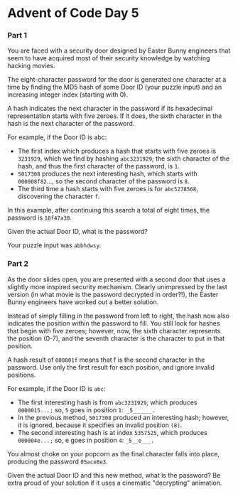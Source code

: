 # Advent of Code Day 5 

### Part 1

You are faced with a security door designed by Easter Bunny engineers that seem 
to have acquired most of their security knowledge by watching hacking movies.

The eight-character password for the door is generated one character at a time 
by finding the MD5 hash of some Door ID (your puzzle input) and an increasing 
integer index (starting with 0).

A hash indicates the next character in the password if its hexadecimal 
representation starts with five zeroes. If it does, the sixth character in the 
hash is the next character of the password.

For example, if the Door ID is abc:

* The first index which produces a hash that starts with five zeroes is `3231929`, 
  which we find by hashing `abc3231929`; the sixth character of the hash, and thus 
  the first character of the password, is `1`.
* `5017308` produces the next interesting hash, which starts with `000008f82`..., 
  so the second character of the password is `8`.
* The third time a hash starts with five zeroes is for `abc5278568`, discovering 
  the character `f`.

In this example, after continuing this search a total of eight times, the 
password is `18f47a30`.

Given the actual Door ID, what is the password?

Your puzzle input was `abbhdwsy`.

### Part 2

As the door slides open, you are presented with a second door that uses a 
slightly more inspired security mechanism. Clearly unimpressed by the last 
version (in what movie is the password decrypted in order?!), the Easter Bunny 
engineers have worked out a better solution.

Instead of simply filling in the password from left to right, the hash now also 
indicates the position within the password to fill. You still look for hashes 
that begin with five zeroes; however, now, the sixth character represents the 
position (0-7), and the seventh character is the character to put in that position.

A hash result of `000001f` means that f is the second character in the password. 
Use only the first result for each position, and ignore invalid positions.

For example, if the Door ID is `abc`:

* The first interesting hash is from `abc3231929`, which produces `0000015...;` 
  so, `5` goes in position `1`:` _5______.`
* In the previous method, `5017308` produced an interesting hash; however, it is 
  ignored, because it specifies an invalid position `(8)`.
* The second interesting hash is at index `5357525`, which produces `000004e...;` 
  so, e goes in position `4`: `_5__e___.`

You almost choke on your popcorn as the final character falls into place, 
producing the password `05ace8e3`.

Given the actual Door ID and this new method, what is the password? Be extra 
proud of your solution if it uses a cinematic "decrypting" animation.

